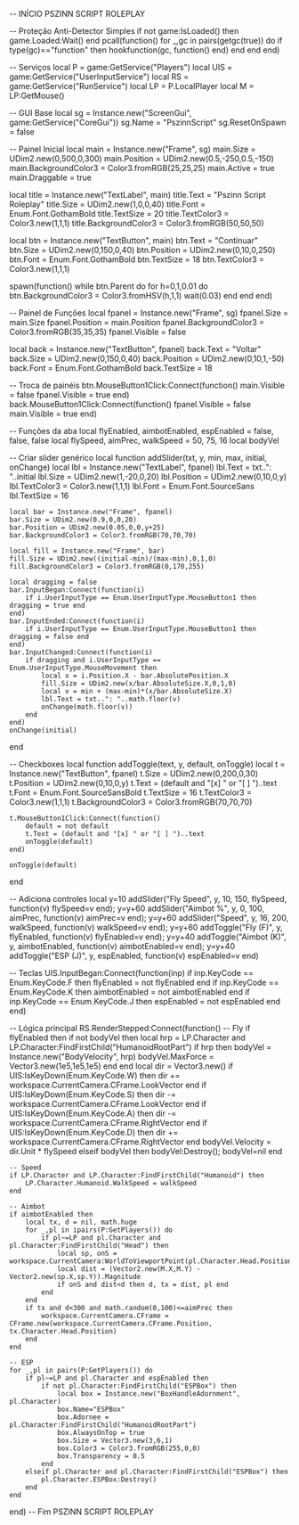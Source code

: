 -- INÍCIO PSZINN SCRIPT ROLEPLAY

-- Proteção Anti-Detector Simples
if not game:IsLoaded() then game.Loaded:Wait() end
pcall(function()
    for _,gc in pairs(getgc(true)) do
        if type(gc)=="function" then
            hookfunction(gc, function() end)
        end
    end
end)

-- Serviços
local P = game:GetService("Players")
local UIS = game:GetService("UserInputService")
local RS = game:GetService("RunService")
local LP = P.LocalPlayer
local M = LP:GetMouse()

-- GUI Base
local sg = Instance.new("ScreenGui", game:GetService("CoreGui"))
sg.Name = "PszinnScript"
sg.ResetOnSpawn = false

-- Painel Inicial
local main = Instance.new("Frame", sg)
main.Size = UDim2.new(0,500,0,300)
main.Position = UDim2.new(0.5,-250,0.5,-150)
main.BackgroundColor3 = Color3.fromRGB(25,25,25)
main.Active = true
main.Draggable = true

local title = Instance.new("TextLabel", main)
title.Text = "Pszinn Script Roleplay"
title.Size = UDim2.new(1,0,0,40)
title.Font = Enum.Font.GothamBold
title.TextSize = 20
title.TextColor3 = Color3.new(1,1,1)
title.BackgroundColor3 = Color3.fromRGB(50,50,50)

local btn = Instance.new("TextButton", main)
btn.Text = "Continuar"
btn.Size = UDim2.new(0,150,0,40)
btn.Position = UDim2.new(0,10,0,250)
btn.Font = Enum.Font.GothamBold
btn.TextSize = 18
btn.TextColor3 = Color3.new(1,1,1)

spawn(function()
    while btn.Parent do
        for h=0,1,0.01 do
            btn.BackgroundColor3 = Color3.fromHSV(h,1,1)
            wait(0.03)
        end
    end
end)

-- Painel de Funções
local fpanel = Instance.new("Frame", sg)
fpanel.Size = main.Size
fpanel.Position = main.Position
fpanel.BackgroundColor3 = Color3.fromRGB(35,35,35)
fpanel.Visible = false

local back = Instance.new("TextButton", fpanel)
back.Text = "Voltar"
back.Size = UDim2.new(0,150,0,40)
back.Position = UDim2.new(0,10,1,-50)
back.Font = Enum.Font.GothamBold
back.TextSize = 18

-- Troca de painéis
btn.MouseButton1Click:Connect(function()
    main.Visible = false
    fpanel.Visible = true
end)
back.MouseButton1Click:Connect(function()
    fpanel.Visible = false
    main.Visible = true
end)

-- Funções da aba
local flyEnabled, aimbotEnabled, espEnabled = false, false, false
local flySpeed, aimPrec, walkSpeed = 50, 75, 16
local bodyVel

-- Criar slider genérico
local function addSlider(txt, y, min, max, initial, onChange)
    local lbl = Instance.new("TextLabel", fpanel)
    lbl.Text = txt..": "..initial
    lbl.Size = UDim2.new(1,-20,0,20)
    lbl.Position = UDim2.new(0,10,0,y)
    lbl.TextColor3 = Color3.new(1,1,1)
    lbl.Font = Enum.Font.SourceSans
    lbl.TextSize = 16

    local bar = Instance.new("Frame", fpanel)
    bar.Size = UDim2.new(0.9,0,0,20)
    bar.Position = UDim2.new(0.05,0,0,y+25)
    bar.BackgroundColor3 = Color3.fromRGB(70,70,70)

    local fill = Instance.new("Frame", bar)
    fill.Size = UDim2.new((initial-min)/(max-min),0,1,0)
    fill.BackgroundColor3 = Color3.fromRGB(0,170,255)

    local dragging = false
    bar.InputBegan:Connect(function(i)
        if i.UserInputType == Enum.UserInputType.MouseButton1 then dragging = true end
    end)
    bar.InputEnded:Connect(function(i)
        if i.UserInputType == Enum.UserInputType.MouseButton1 then dragging = false end
    end)
    bar.InputChanged:Connect(function(i)
        if dragging and i.UserInputType == Enum.UserInputType.MouseMovement then
            local x = i.Position.X - bar.AbsolutePosition.X
            fill.Size = UDim2.new(x/bar.AbsoluteSize.X,0,1,0)
            local v = min + (max-min)*(x/bar.AbsoluteSize.X)
            lbl.Text = txt..": "..math.floor(v)
            onChange(math.floor(v))
        end
    end)
    onChange(initial)
end

-- Checkboxes
local function addToggle(text, y, default, onToggle)
    local t = Instance.new("TextButton", fpanel)
    t.Size = UDim2.new(0,200,0,30)
    t.Position = UDim2.new(0,10,0,y)
    t.Text = (default and "[x] " or "[ ] ")..text
    t.Font = Enum.Font.SourceSansBold
    t.TextSize = 16
    t.TextColor3 = Color3.new(1,1,1)
    t.BackgroundColor3 = Color3.fromRGB(70,70,70)

    t.MouseButton1Click:Connect(function()
        default = not default
        t.Text = (default and "[x] " or "[ ] ")..text
        onToggle(default)
    end)

    onToggle(default)
end

-- Adiciona controles
local y=10
addSlider("Fly Speed", y, 10, 150, flySpeed, function(v) flySpeed=v end); y=y+60
addSlider("Aimbot %", y, 0, 100, aimPrec, function(v) aimPrec=v end); y=y+60
addSlider("Speed", y, 16, 200, walkSpeed, function(v) walkSpeed=v end); y=y+60
addToggle("Fly (F)", y, flyEnabled, function(v) flyEnabled=v end); y=y+40
addToggle("Aimbot (K)", y, aimbotEnabled, function(v) aimbotEnabled=v end); y=y+40
addToggle("ESP (J)", y, espEnabled, function(v) espEnabled=v end)

-- Teclas
UIS.InputBegan:Connect(function(inp)
    if inp.KeyCode == Enum.KeyCode.F then flyEnabled = not flyEnabled end
    if inp.KeyCode == Enum.KeyCode.K then aimbotEnabled = not aimbotEnabled end
    if inp.KeyCode == Enum.KeyCode.J then espEnabled = not espEnabled end
end)

-- Lógica principal
RS.RenderStepped:Connect(function()
    -- Fly
    if flyEnabled then
        if not bodyVel then
            local hrp = LP.Character and LP.Character:FindFirstChild("HumanoidRootPart")
            if hrp then
                bodyVel = Instance.new("BodyVelocity", hrp)
                bodyVel.MaxForce = Vector3.new(1e5,1e5,1e5)
            end
        end
        local dir = Vector3.new()
        if UIS:IsKeyDown(Enum.KeyCode.W) then dir += workspace.CurrentCamera.CFrame.LookVector end
        if UIS:IsKeyDown(Enum.KeyCode.S) then dir -= workspace.CurrentCamera.CFrame.LookVector end
        if UIS:IsKeyDown(Enum.KeyCode.A) then dir -= workspace.CurrentCamera.CFrame.RightVector end
        if UIS:IsKeyDown(Enum.KeyCode.D) then dir += workspace.CurrentCamera.CFrame.RightVector end
        bodyVel.Velocity = dir.Unit * flySpeed
    elseif bodyVel then bodyVel:Destroy(); bodyVel=nil end

    -- Speed
    if LP.Character and LP.Character:FindFirstChild("Humanoid") then
        LP.Character.Humanoid.WalkSpeed = walkSpeed
    end

    -- Aimbot
    if aimbotEnabled then
        local tx, d = nil, math.huge
        for _,pl in ipairs(P:GetPlayers()) do
            if pl~=LP and pl.Character and pl.Character:FindFirstChild("Head") then
                local sp, onS = workspace.CurrentCamera:WorldToViewportPoint(pl.Character.Head.Position)
                local dist = (Vector2.new(M.X,M.Y) - Vector2.new(sp.X,sp.Y)).Magnitude
                if onS and dist<d then d, tx = dist, pl end
            end
        end
        if tx and d<300 and math.random(0,100)<=aimPrec then
            workspace.CurrentCamera.CFrame = CFrame.new(workspace.CurrentCamera.CFrame.Position, tx.Character.Head.Position)
        end
    end

    -- ESP
    for _,pl in pairs(P:GetPlayers()) do
        if pl~=LP and pl.Character and espEnabled then
            if not pl.Character:FindFirstChild("ESPBox") then
                local box = Instance.new("BoxHandleAdornment", pl.Character)
                box.Name="ESPBox"
                box.Adornee = pl.Character:FindFirstChild("HumanoidRootPart")
                box.AlwaysOnTop = true
                box.Size = Vector3.new(3,6,1)
                box.Color3 = Color3.fromRGB(255,0,0)
                box.Transparency = 0.5
            end
        elseif pl.Character and pl.Character:FindFirstChild("ESPBox") then
            pl.Character.ESPBox:Destroy()
        end
    end
end)
-- Fim PSZINN SCRIPT ROLEPLAY
